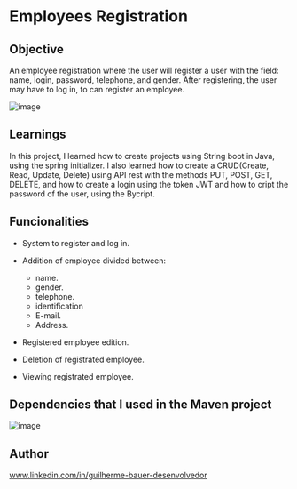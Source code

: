 # Employees Registration
## Objective
An employee registration where the user will register a user with the field: name, login, password, telephone, and gender.
After registering, the user may have to log in, to can register an employee.

![image](https://github.com/GuilhermeBauer16/EmployeesRegistration/assets/123701893/15f6c24a-10dc-4d81-8bf1-cd0fff85d651)


## Learnings
In this project, I learned how to create projects using String boot in Java, using the spring initializer. I also learned how to create a CRUD(Create, Read, Update, Delete)
using API rest with the methods PUT, POST, GET, DELETE, and how to create a login using the token JWT and how to cript the password of the user, using the Bycript. 

## Funcionalities
* System to register and log in.
  
* Addition of employee divided between:
  * name.
  * gender.
  * telephone.
  * identification
  * E-mail.
  * Address.
   
* Registered employee edition.
  
* Deletion of registrated employee.
  
* Viewing registrated employee.
## Dependencies that I used in the Maven project
![image](https://github.com/GuilhermeBauer16/EmployeesRegistration/assets/123701893/8981e813-0039-4cb9-94e9-7cdb9a4bb009)

## Author
 www.linkedin.com/in/guilherme-bauer-desenvolvedor
